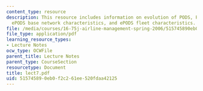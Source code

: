 ```yaml
---
content_type: resource
description: This resource includes information on evolution of PODS, PODS capabilities,
  ePODS base network characteristics, and ePODS fleet characteristics.
file: /media/courses/16-75j-airline-management-spring-2006/515745890eb0f2c261ee520fdaa42125_lect7.pdf
file_type: application/pdf
learning_resource_types:
- Lecture Notes
ocw_type: OCWFile
parent_title: Lecture Notes
parent_type: CourseSection
resourcetype: Document
title: lect7.pdf
uid: 51574589-0eb0-f2c2-61ee-520fdaa42125
---
```

